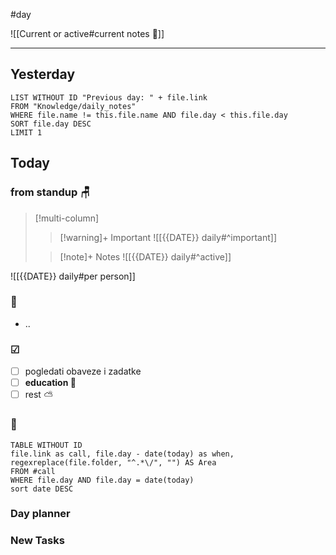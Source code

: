 #day

![[Current or active#current notes 📓]]

---
## Yesterday
```dataview
LIST WITHOUT ID "Previous day: " + file.link
FROM "Knowledge/daily_notes"
WHERE file.name != this.file.name AND file.day < this.file.day
SORT file.day DESC
LIMIT 1
```

## Today

### from standup 🪑

> [!multi-column]
>> [!warning]+ Important
>> ![[{{DATE}} daily#^important]]
>
>> [!note]+ Notes
>> ![[{{DATE}} daily#^active]]

![[{{DATE}} daily#per person]]

###  🎏
- ..

### ☑
- [ ] pogledati  obaveze i zadatke
- [ ] **education 🎒**
- [ ] rest ⛅ 

### 🤙
```dataview
TABLE WITHOUT ID
file.link as call, file.day - date(today) as when, regexreplace(file.folder, "^.*\/", "") AS Area
FROM #call
WHERE file.day AND file.day = date(today)
sort date DESC
```

### Day planner

### New Tasks
